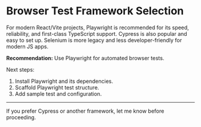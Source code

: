 # Browser Test Framework Selection

For modern React/Vite projects, Playwright is recommended for its speed, reliability, and first-class TypeScript support. Cypress is also popular and easy to set up. Selenium is more legacy and less developer-friendly for modern JS apps.

**Recommendation:** Use Playwright for automated browser tests.

Next steps:
1. Install Playwright and its dependencies.
2. Scaffold Playwright test structure.
3. Add sample test and configuration.

---

If you prefer Cypress or another framework, let me know before proceeding.